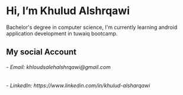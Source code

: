 <h1> Hi, I’m Khulud Alshrqawi </h1>
Bachelor's degree in computer science, I'm currently learning android application development in tuwaiq bootcamp.

<h2> My social Account </h2>
<h6> - Email: khloudsalehalshrqawi@gmail.com</h6>
<h6> - LinkedIn: https://www.linkedin.com/in/khulud-alsharqawi</h6>


<!---
Khulud-Alsharqawi/Khulud-Alsharqawi is a ✨ special ✨ repository because its `README.md` (this file) appears on your GitHub profile.
You can click the Preview link to take a look at your changes.
--->
